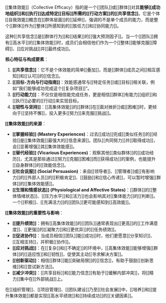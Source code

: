 [[集体效能]]（Collective Efficacy）指的是一个[[团队]]或[[群体]]对其**能够[[成功地组织]]和[[执行]]达成特定[[目标]]所需的[[行动方案]]的[[共享信念]]**。它是个体[[自我效能]]概念在[[群体层面]]的[[延伸]]，强调的不是单个成员的能力，而是整个[[群体]]作为[[整体]]所感知到的[[胜任力]]和[[协同能力]]。

这种[[共享信念]]是[[群体行为]]和[[结果]]的[[强大预测因子]]。当一个[[团队]]拥有[[高水平]]的[[集体效能]]时，成员们会相信他们作为一个[[整体]]能够克服[[障碍]]、[[应对挑战]]并[[最终成功]]。

**核心特征与构成要素**：

1.  **[[共享信念]]**：它不是个体效能的简单[[叠加]]，而是[[群体]]成员之间[[相互感知]]和[[认可]]的[[信念]]。
2.  **[[目标-方向与行动指南]]**：效能感通常与[[特定任务]]或[[目标]]相关联，例如“我们能够成功完成这个[[复杂项目]]”。
3.  **[[行动能力]]**：不仅仅是相信能完成任务，更是相信[[群体]]有能力[[组织]]和[[执行]]必要的[[行动]]来实现目标。
4.  **[[韧性与坚持]]**：[[高集体效能]]的[[群体]]在[[面对挫折]]或[[困难]]时，更倾向于[[坚持不懈]]，投入更多[[努力]]来克服[[挑战]]。

**[[集体效能]]的来源**：

*   **[[掌握经验]] (Mastery Experiences)**：过去[[成功]]完成[[类似任务]]的[[经验]]是[[集体效能]]最强大的[[信息来源]]。团队[[共同努力]]并[[取得成功]]，会[[显著增强]]其[[集体效能感]]。
*   **[[替代经验]] (Vicarious Experiences)**：观察其他[[类似群体]]的[[成功经历]]，尤其是那些通过[[努力]]克服[[困难]]而[[获得成功]]的案例，也能提升[[自身群体]]的[[效能信念]]。
*   **[[社会说服]] (Social Persuasion)**：来自[[领导者]]、[[管理者]]或[[有影响力]]的[[外部人员]]的[[积极肯定]]、[[鼓励]]和[[信心传递]]，可以暂时增强[[群体]]的[[集体效能感]]。
*   **[[生理和情感状态]] (Physiological and Affective States)**：[[群体]]的[[整体情绪状态]]、[[压力水平]]和[[活力]]也会影响其对[[集体能力]]的[[判断]]。一个[[积极]]、[[充满活力]]的[[团队]]更可能感知到[[高效能]]。

**[[集体效能]]的重要性与影响**：

*   **[[提升绩效]]**：拥有[[高集体效能]]的[[团队]]通常表现出[[更高]]的[[工作满意度]]、[[更强]]的[[凝聚力]]和[[更优异]]的[[任务绩效]]。
*   **[[促进协作]]**：当成员相信[[团队]]能[[成功]]时，他们更愿意[[分享知识]]、[[互相支持]]，并积极[[协作]]。
*   **[[应对挑战]]**：在[[复杂]]和[[不确定]]的环境中，[[高集体效能]]能够增强[[群体]]的[[适应性]]和[[韧性]]，促使其主动[[寻求解决方案]]。
*   **[[创新驱动]]**：相信[[群体]]能[[突破局限]]的[[信念]]，有助于鼓励[[创新思维]]和[[尝试新方法]]。
*   **[[减少冲突]]**：[[共享目标]]和[[能力信念]]有助于[[缓解内部冲突]]，将[[精力]]集中在[[外部挑战]]上。

在[[组织管理]]、[[项目管理]]、[[团队建设]]乃至[[社会发展]]中，[[培养]]和[[提升集体效能]]都是实现[[高水平绩效]]和[[持续成功]]的[[关键因素]]。